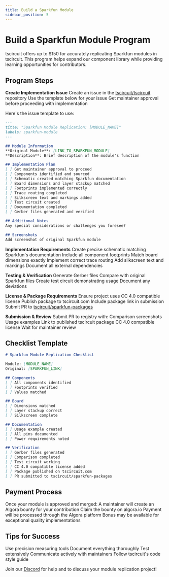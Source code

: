 ```yaml
---
title: Build a Sparkfun Module
sidebar_position: 5
---
```


# Build a Sparkfun Module Program

tscircuit offers up to $150 for accurately replicating Sparkfun modules in tscircuit. This program helps expand our component library while providing learning opportunities for contributors.

## Program Steps

**Create Implementation Issue**
Create an issue in the [tscircuit/tscircuit](https://github.com/tscircuit/tscircuit) repository
Use the template below for your issue
Get maintainer approval before proceeding with implementation

Here's the issue template to use:

```markdown
---
title: "Sparkfun Module Replication: [MODULE_NAME]"
labels: sparkfun-module
---

## Module Information
**Original Module**: [LINK_TO_SPARKFUN_MODULE]
**Description**: Brief description of the module's function

## Implementation Plan
[ ] Get maintainer approval to proceed
[ ] Components identified and sourced
[ ] Schematic created matching Sparkfun documentation
[ ] Board dimensions and layer stackup matched
[ ] Footprints implemented correctly
[ ] Trace routing completed
[ ] Silkscreen text and markings added
[ ] Test circuit created
[ ] Documentation completed
[ ] Gerber files generated and verified

## Additional Notes
Any special considerations or challenges you foresee?

## Screenshots
Add screenshot of original Sparkfun module
```

**Implementation Requirements**
Create precise schematic matching Sparkfun's documentation
Include all component footprints
Match board dimensions exactly
Implement correct trace routing
Add silkscreen text and markings
Document all external dependencies

**Testing & Verification**
Generate Gerber files
Compare with original Sparkfun files
Create test circuit demonstrating usage
Document any deviations

**License & Package Requirements**
Ensure project uses CC 4.0 compatible license
Publish package to tscircuit.com
Include package link in submission
Submit PR to [tscircuit/sparkfun-packages](https://github.com/tscircuit/sparkfun-packages)

**Submission & Review**
Submit PR to registry with:
Comparison screenshots
Usage examples
Link to published tscircuit package
CC 4.0 compatible license
Wait for maintainer review

## Checklist Template

```markdown
# Sparkfun Module Replication Checklist

Module: [MODULE_NAME]
Original: [SPARKFUN_LINK]

## Components
[ ] All components identified
[ ] Footprints verified
[ ] Values matched

## Board
[ ] Dimensions matched
[ ] Layer stackup correct
[ ] Silkscreen complete

## Documentation
[ ] Usage example created
[ ] All pins documented
[ ] Power requirements noted

## Verification
[ ] Gerber files generated
[ ] Comparison completed
[ ] Test circuit working
[ ] CC 4.0 compatible license added
[ ] Package published on tscircuit.com
[ ] PR submitted to tscircuit/sparkfun-packages
```

## Payment Process

Once your module is approved and merged:
A maintainer will create an Algora bounty for your contribution
Claim the bounty on algora.io
Payment will be processed through the Algora platform
Bonus may be available for exceptional quality implementations

## Tips for Success

Use precision measuring tools
Document everything thoroughly
Test extensively
Communicate actively with maintainers
Follow tscircuit's code style guide

Join our [Discord](https://tscircuit.com/join) for help and to discuss your module replication project!
